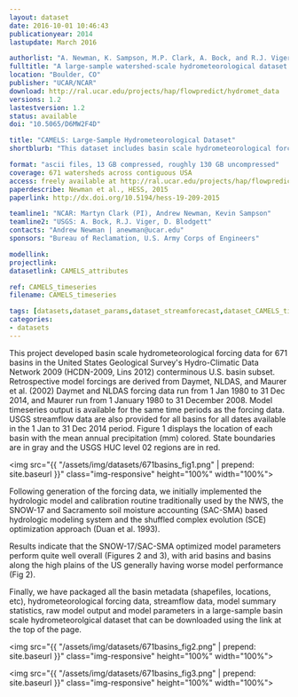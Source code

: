 ```yaml
---
layout: dataset
date: 2016-10-01 10:46:43
publicationyear: 2014
lastupdate: March 2016

authorlist: "A. Newman, K. Sampson, M.P. Clark, A. Bock, and R.J. Viger, and D. Blodgett"
fulltitle: "A large-sample watershed-scale hydrometeorological dataset for the contiguous USA"
location: "Boulder, CO"
publisher: "UCAR/NCAR"
download: http://ral.ucar.edu/projects/hap/flowpredict/hydromet_data
versions: 1.2
lastestversion: 1.2
status: available
doi: "10.5065/D6MW2F4D"

title: "CAMELS: Large-Sample Hydrometeorological Dataset"
shortblurb: "This dataset includes basin scale hydrometeorological forcing data for 671 basins in the U.S. Geological Survey's Hydro-Climatic Data Network using retrospective model forcings from three different datasets: Daymet (1980-2014), NLDAS (1980-2014), and Maurer et al. (1980-2008)."

format: "ascii files, 13 GB compressed, roughly 130 GB uncompressed"
coverage: 671 watersheds across contiguous USA
access: freely available at http://ral.ucar.edu/projects/hap/flowpredict/hydromet_data
paperdescribe: Newman et al., HESS, 2015
paperlink: http://dx.doi.org/10.5194/hess-19-209-2015

teamline1: "NCAR: Martyn Clark (PI), Andrew Newman, Kevin Sampson"
teamline2: "USGS: A. Bock, R.J. Viger, D. Blodgett"
contacts: "Andrew Newman | anewman@ucar.edu"
sponsors: "Bureau of Reclamation, U.S. Army Corps of Engineers"

modellink:
projectlink:
datasetlink: CAMELS_attributes

ref: CAMELS_timeseries 
filename: CAMELS_timeseries

tags: [datasets,dataset_params,dataset_streamforecast,dataset_CAMELS_timeseries]
categories:
- datasets
---
```


This project developed basin scale hydrometeorological forcing data for 671 basins in the United States Geological Survey's Hydro-Climatic Data Network 2009 (HCDN-2009, Lins 2012) conterminous U.S. basin subset. Retrospective model forcings are derived from Daymet, NLDAS, and Maurer et al. (2002) Daymet and NLDAS forcing data run from 1 Jan 1980 to 31 Dec 2014, and Maurer run from 1 January 1980 to 31 December 2008. Model timeseries output is available for the same time periods as the forcing data.  USGS streamflow data are also provided for all basins for all dates available in the 1 Jan to 31 Dec 2014 period.
Figure 1 displays the location of each basin with the mean annual precipitation (mm) colored. State boundaries are in gray and the USGS HUC level 02 regions are in red.

<img src="{{ "/assets/img/datasets/671basins_fig1.png" | prepend: site.baseurl }}" class="img-responsive" height="100%" width="100%">

 Following generation of the forcing data, we initially implemented the hydrologic model and calibration routine traditionally used by the NWS, the SNOW-17 and Sacramento soil moisture accounting (SAC-SMA) based hydrologic modeling system and the shuffled complex evolution (SCE) optimization approach (Duan et al. 1993).

Results indicate that the SNOW-17/SAC-SMA optimized model parameters perform quite well overall (Figures 2 and 3), with arid basins and basins along the high plains of the US generally having worse model performance (Fig 2).

Finally, we have packaged all the basin metadata (shapefiles, locations, etc), hydrometeorological forcing data, streamflow data, model summary statistics, raw model output and model parameters in a large-sample basin scale hydrometeorolgical dataset that can be downloaded using the link at the top of the page.

<img src="{{ "/assets/img/datasets/671basins_fig2.png" | prepend: site.baseurl }}" class="img-responsive" height="100%" width="100%">

<img src="{{ "/assets/img/datasets/671basins_fig3.png" | prepend: site.baseurl }}" class="img-responsive" height="100%" width="100%">

